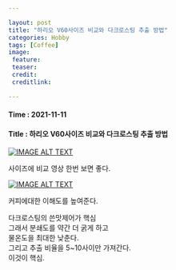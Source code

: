```yaml
---

layout: post
title: "하리오 V60사이즈 비교와 다크로스팅 추출 방법"
categories: Hobby
tags: [Coffee]
image:
 feature: 
 teaser: 
 credit:
 creditlink:

---
```


#### Time : 2021-11-11
#### Title : 하리오 V60사이즈 비교와 다크로스팅 추출 방법

[![IMAGE ALT TEXT](https://img.youtube.com/vi/WwV_Gq2s_9U/0.jpg)](https://www.youtube.com/watch?v=WwV_Gq2s_9U "Video Title")

사이즈에 비교 영상 한번 보면 좋다.<br>

[![IMAGE ALT TEXT](https://img.youtube.com/vi/Swygc4zU_YQ/0.jpg)](https://www.youtube.com/watch?v=Swygc4zU_YQ "Video Title")

커피에대한 이해도를 높여준다.<br>

다크로스팅의 쓴맛제어가 핵심<br>
그래서 분쇄도를 약간 더 굵게 하고<br>
물온도을 최대한 낮춘다.<br>
그리고 추출 비율을 5~10사이만 가져간다.<br>
이것이 핵심.<br>
